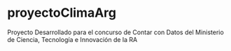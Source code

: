 # proyectoClimaArg
Proyecto Desarrollado para el concurso de Contar con Datos del Ministerio de Ciencia, Tecnología e Innovación de la RA

